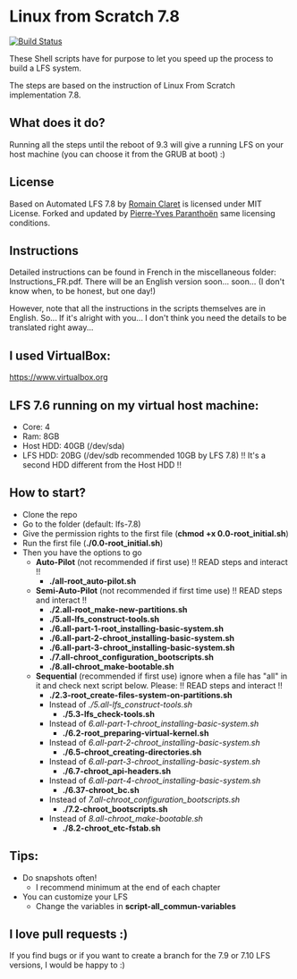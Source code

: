 # Linux from Scratch 7.8
[![Build Status](https://travis-ci.org/Rocla/lfs-7.8.svg?branch=master)](https://travis-ci.org/Rocla/lfs-7.8)

These Shell scripts have for purpose to let you speed up the process to build a LFS system.

The steps are based on the instruction of Linux From Scratch implementation 7.8.

## What does it do?
Running all the steps until the reboot of 9.3 will give a running LFS on your host machine (you can choose it from the GRUB at boot) :)

## License

Based on Automated LFS 7.8 by [Romain Claret](http://romainclaret.com) is licensed under MIT License.
Forked and updated by [Pierre-Yves Paranthoën](https://github.com/pyp22) same licensing conditions.

## Instructions
Detailed instructions can be found in French in the miscellaneous folder: Instructions_FR.pdf.
There will be an English version soon... soon... (I don't know when, to be honest, but one day!)

However, note that all the instructions in the scripts themselves are in English. So... If it's alright with you... I don't think you need the details to be translated right away...

## I used VirtualBox:
https://www.virtualbox.org

## LFS 7.6 running on my virtual host machine:
- Core: 4
- Ram: 8GB
- Host HDD: 40GB (/dev/sda)
- LFS HDD: 20BG (/dev/sdb recommended 10GB by LFS 7.8) !! It's a second HDD different from the Host HDD !!

## How to start?
- Clone the repo
- Go to the folder (default: lfs-7.8)
- Give the permission rights to the first file (**chmod +x 0.0-root_initial.sh**)
- Run the first file (**./0.0-root_initial.sh**)
- Then you have the options to go
  - **Auto-Pilot** (not recommended if first use) !! READ steps and interact !!
    - **./all-root_auto-pilot.sh**
  - **Semi-Auto-Pilot** (not recommended if first time use) !! READ steps and interact !!
    - **./2.all-root_make-new-partitions.sh**
    - **./5.all-lfs_construct-tools.sh**
    - **./6.all-part-1-root_installing-basic-system.sh**
    - **./6.all-part-2-chroot_installing-basic-system.sh**
    - **./6.all-part-3-chroot_installing-basic-system.sh**
    - **./7.all-chroot_configuration_bootscripts.sh**
    - **./8.all-chroot_make-bootable.sh**
  - **Sequential** (recommended if first use) ignore when a file has "all" in it and check next script below. Please: !! READ steps and interact !!
    - **./2.3-root_create-files-system-on-partitions.sh**
    - Instead of *./5.all-lfs_construct-tools.sh*
      - **./5.3-lfs_check-tools.sh**
    - Instead of *6.all-part-1-chroot_installing-basic-system.sh*
      - **./6.2-root_preparing-virtual-kernel.sh**
    - Instead of *6.all-part-2-chroot_installing-basic-system.sh*
      - **./6.5-chroot_creating-directories.sh**
    - Instead of *6.all-part-3-chroot_installing-basic-system.sh*
      - **./6.7-chroot_api-headers.sh**
    - Instead of *6.all-part-4-chroot_installing-basic-system.sh*
      - **./6.37-chroot_bc.sh**
    - Instead of *7.all-chroot_configuration_bootscripts.sh*
      - **./7.2-chroot_bootscripts.sh**
    - Instead of *8.all-chroot_make-bootable.sh*
      - **./8.2-chroot_etc-fstab.sh**

## Tips:
- Do snapshots often!
  - I recommend minimum at the end of each chapter
- You can customize your LFS
  - Change the variables in **script-all_commun-variables**

## I love pull requests :)
If you find bugs or if you want to create a branch for the 7.9 or 7.10 LFS versions, I would be happy to :)
